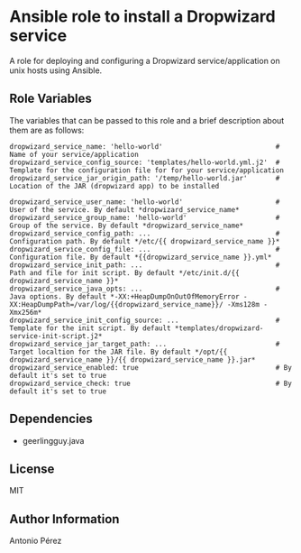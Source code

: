 Ansible role to install a Dropwizard service
========

A role for deploying and configuring a Dropwizard service/application on unix hosts using Ansible.

Role Variables
--------------

The variables that can be passed to this role and a brief description about them are as follows:

    dropwizard_service_name: 'hello-world'                            # Name of your service/application
    dropwizard_service_config_source: 'templates/hello-world.yml.j2'  # Template for the configuration file for for your service/application
    dropwizard_service_jar_origin_path: '/temp/hello-world.jar'       # Location of the JAR (dropwizard app) to be installed

    dropwizard_service_user_name: 'hello-world'                       # User of the service. By default *dropwizard_service_name*
    dropwizard_service_group_name: 'hello-world'                      # Group of the service. By default *dropwizard_service_name*
    dropwizard_service_config_path: ...                               # Configuration path. By default */etc/{{ dropwizard_service_name }}*
    dropwizard_service_config_file: ...                               # Configuration file. By default *{{dropwizard_service_name }}.yml*
    dropwizard_service_init_path: ...                                 # Path and file for init script. By default */etc/init.d/{{ dropwizard_service_name }}*
    dropwizard_service_java_opts: ...                                 # Java options. By default *-XX:+HeapDumpOnOutOfMemoryError -XX:HeapDumpPath=/var/log/{{dropwizard_service_name}}/ -Xms128m -Xmx256m*
    dropwizard_service_init_config_source: ...                        # Template for the init script. By default *templates/dropwizard-service-init-script.j2*
    dropwizard_service_jar_target_path: ...                           # Target localtion for the JAR file. By default */opt/{{ dropwizard_service_name }}/{{ dropwizard_service_name }}.jar*
    dropwizard_service_enabled: true                                  # By default it's set to true
    dropwizard_service_check: true                                    # By default it's set to true


Dependencies
------------

* geerlingguy.java


License
-------

MIT

Author Information
------------------

Antonio Pérez
